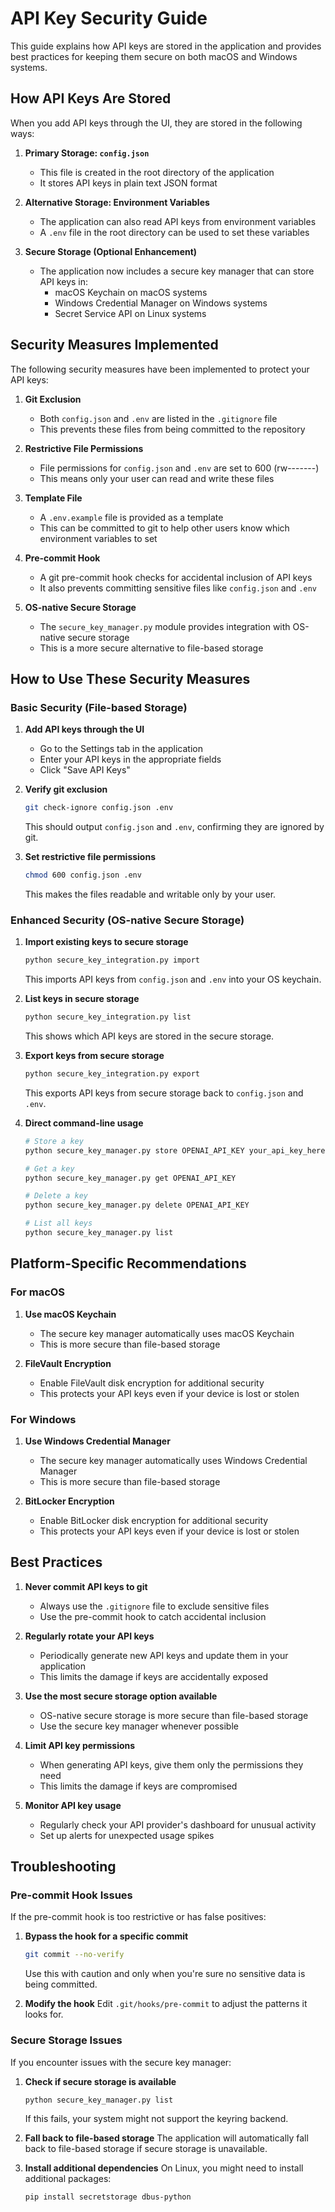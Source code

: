 # API Key Security Guide

This guide explains how API keys are stored in the application and provides best practices for keeping them secure on both macOS and Windows systems.

## How API Keys Are Stored

When you add API keys through the UI, they are stored in the following ways:

1. **Primary Storage: `config.json`**
   - This file is created in the root directory of the application
   - It stores API keys in plain text JSON format

2. **Alternative Storage: Environment Variables**
   - The application can also read API keys from environment variables
   - A `.env` file in the root directory can be used to set these variables

3. **Secure Storage (Optional Enhancement)**
   - The application now includes a secure key manager that can store API keys in:
     - macOS Keychain on macOS systems
     - Windows Credential Manager on Windows systems
     - Secret Service API on Linux systems

## Security Measures Implemented

The following security measures have been implemented to protect your API keys:

1. **Git Exclusion**
   - Both `config.json` and `.env` are listed in the `.gitignore` file
   - This prevents these files from being committed to the repository

2. **Restrictive File Permissions**
   - File permissions for `config.json` and `.env` are set to 600 (rw-------)
   - This means only your user can read and write these files

3. **Template File**
   - A `.env.example` file is provided as a template
   - This can be committed to git to help other users know which environment variables to set

4. **Pre-commit Hook**
   - A git pre-commit hook checks for accidental inclusion of API keys
   - It also prevents committing sensitive files like `config.json` and `.env`

5. **OS-native Secure Storage**
   - The `secure_key_manager.py` module provides integration with OS-native secure storage
   - This is a more secure alternative to file-based storage

## How to Use These Security Measures

### Basic Security (File-based Storage)

1. **Add API keys through the UI**
   - Go to the Settings tab in the application
   - Enter your API keys in the appropriate fields
   - Click "Save API Keys"

2. **Verify git exclusion**
   ```bash
   git check-ignore config.json .env
   ```
   This should output `config.json` and `.env`, confirming they are ignored by git.

3. **Set restrictive file permissions**
   ```bash
   chmod 600 config.json .env
   ```
   This makes the files readable and writable only by your user.

### Enhanced Security (OS-native Secure Storage)

1. **Import existing keys to secure storage**
   ```bash
   python secure_key_integration.py import
   ```
   This imports API keys from `config.json` and `.env` into your OS keychain.

2. **List keys in secure storage**
   ```bash
   python secure_key_integration.py list
   ```
   This shows which API keys are stored in the secure storage.

3. **Export keys from secure storage**
   ```bash
   python secure_key_integration.py export
   ```
   This exports API keys from secure storage back to `config.json` and `.env`.

4. **Direct command-line usage**
   ```bash
   # Store a key
   python secure_key_manager.py store OPENAI_API_KEY your_api_key_here
   
   # Get a key
   python secure_key_manager.py get OPENAI_API_KEY
   
   # Delete a key
   python secure_key_manager.py delete OPENAI_API_KEY
   
   # List all keys
   python secure_key_manager.py list
   ```

## Platform-Specific Recommendations

### For macOS

1. **Use macOS Keychain**
   - The secure key manager automatically uses macOS Keychain
   - This is more secure than file-based storage

2. **FileVault Encryption**
   - Enable FileVault disk encryption for additional security
   - This protects your API keys even if your device is lost or stolen

### For Windows

1. **Use Windows Credential Manager**
   - The secure key manager automatically uses Windows Credential Manager
   - This is more secure than file-based storage

2. **BitLocker Encryption**
   - Enable BitLocker disk encryption for additional security
   - This protects your API keys even if your device is lost or stolen

## Best Practices

1. **Never commit API keys to git**
   - Always use the `.gitignore` file to exclude sensitive files
   - Use the pre-commit hook to catch accidental inclusion

2. **Regularly rotate your API keys**
   - Periodically generate new API keys and update them in your application
   - This limits the damage if keys are accidentally exposed

3. **Use the most secure storage option available**
   - OS-native secure storage is more secure than file-based storage
   - Use the secure key manager whenever possible

4. **Limit API key permissions**
   - When generating API keys, give them only the permissions they need
   - This limits the damage if keys are compromised

5. **Monitor API key usage**
   - Regularly check your API provider's dashboard for unusual activity
   - Set up alerts for unexpected usage spikes

## Troubleshooting

### Pre-commit Hook Issues

If the pre-commit hook is too restrictive or has false positives:

1. **Bypass the hook for a specific commit**
   ```bash
   git commit --no-verify
   ```
   Use this with caution and only when you're sure no sensitive data is being committed.

2. **Modify the hook**
   Edit `.git/hooks/pre-commit` to adjust the patterns it looks for.

### Secure Storage Issues

If you encounter issues with the secure key manager:

1. **Check if secure storage is available**
   ```bash
   python secure_key_manager.py list
   ```
   If this fails, your system might not support the keyring backend.

2. **Fall back to file-based storage**
   The application will automatically fall back to file-based storage if secure storage is unavailable.

3. **Install additional dependencies**
   On Linux, you might need to install additional packages:
   ```bash
   pip install secretstorage dbus-python
   ```
